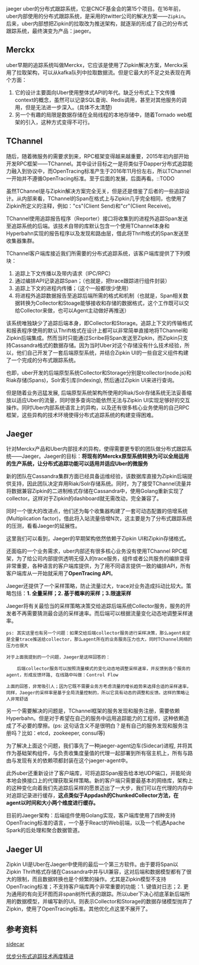 jaeger uber的分布式跟踪系统，它是CNCF基金会的第15个项目。在16年前，uber内部使用的分布式跟踪系统，是采用的twitter公司的解决方案——`Zipkin`。 后来，uber内部想把Zipkin的拉取改为推送架构，就逐渐的形成了自己的分布式跟踪系统，最终演变为产品：jaeger。

## Merckx

uber早期的追踪系统叫做Merckx，它应该是使用了Zipkin解决方案，Merckx采用了拉取架构，可以从kafka队列中拉取数据流。但是它最大的不足之处表现在两个方面：

1. 它的设计主要面向Uber使用整体式API的年代。缺乏分布式上下文传播context的概念，虽然可以记录SQL查询、Redis调用，甚至对其他服务的调用，但是无法进一步深入。(具体不太清楚)
2. 另一个有趣的局限是数据存储在全局线程的本地存储中，随着Tornado web框架的引入，这种方式变得不可行。

## TChannel

随后，随着微服务的需要求到来，RPC框架变得越来越重要，2015年初内部开始开发RPC框架——TChannel。其中设计目标之一是将类似于Dapper分布式追踪能力融入到协议中，而OpenTracing标准产生于2016年11月份左右，所以TChannel一开始并不遵循OpenTracing标准。至于后面的发展，后面再看。::TODO

虽然TChannel是与Zipkin解决方案完全无关，但是还是借鉴了后者的一些追踪设计。从内部来看，TChannel的Span在格式上与Zipkin几乎完全相同，也使用了Zipkin所定义的注释，例如："cs"(Client Send)和"cr"(Client Receive)。

TChannel使用追踪报告程序（Reporter）接口将收集到的进程外追踪Span发送至追踪系统的后端。该技术自带的库默认包含一个使用TChannel本身和Hyperbahn实现的报告程序以及发现和路由层，借此将Thrift格式的Span发送至收集器集群。

TChannel客户端库接近我们所需要的分布式追踪系统，该客户端库提供了下列模块：

1. 追踪上下文传播以及带内请求（IPC/RPC）
2. 通过编排API记录追踪Span；（也就是，把trace跟踪进行组件封装）
3. 追踪上下文的进程内传播；（这个一般都很少使用）
4. 将进程外追踪数据报告至追踪后端所需的格式和机制（也就是，Span相关数据转换为Collector和Stoage能够接收和存储的数据格式，这个工作既可以交给Collector来做，也可以Agent主动做好再推送）

该系统唯独缺少了追踪后端本身，即Collector和Storage。追踪上下文的传输格式和报表程序使用的默认Thrift格式在设计上都可以非常简单直接地将TChannel和Zipkin后端集成。然而当时只能通过Scribe将Span发送至Zipkin，而Zipkin只支持Cassandra格式的数据存储。因为当时Uber对这个存储没有什么技术经验，所以，他们自己开发了一套后端原型系统，并结合Zipkin UI的一些自定义组件构建了一个完成的分布式跟踪系统。

也即，uber开发的后端原型系统Collector和Storage分别是tcollector(node.js)和Riak存储(Spans)，Solr索引库(Indexing), 然后通过Zipkin UI来进行查询。

但是随着业务迅猛发展, 后端原型系统架构所使用的Riak/Solr存储系统无法妥善缩放以适应Uber的流量，同时很多查询功能依然无法与Zipkin UI实现足够好的交互操作。同时Uber内部系统语言上的异构，以及还有很多核心业务使用的自己RPC框架，这些异构的技术环境使得分布式追踪系统的构建变得困难。

## Jaeger

针对Merckx产品和Uber内部技术的异构，使得需要更专职的团队做分布式跟踪系统——Jaeger。Jaeger的目标：**将现有的Merckx原型系统转换为可以全局运用的生产系统，让分布式追踪功能可以适用并适应Uber的微服务**

新的团队在Cassandra集群方面已经具备运维经验，该数据库直接为Zipkin后端提供支持，因此团队决定弃用Riak/Solr存储系统。同时，为了接受TChannel流量并将数据兼容Zipkin的二进制格式存储在Cassandra中，使用Golang重新实现了collector。这样对于Zipkin的dashboard就无需改动，完全兼容了。

同时一个很大的改进点，他们还为每个收集器构建了一套可动态配置的倍增系统(Multiplication factor)，借此将入站流量倍增N次，这主要是为了分布式跟踪系统的压测，看看Jaeger的延展性。

这里我们可以看到，Jaeger的早期架构依然依赖于Zipkin UI和Zipkin存储格式。

还面临的一个业务需求，uber内部还有很多核心业务没有使用TChannel RPC框架，为了给公司内部提供透明无侵入的trace服务，组件或者公共服务的编排变得非常重要，各种语言的客户端库提供，为了用不同语言提供一致的编排API，所有客户端库从一开始就采用了**OpenTracing API**。

Jaeger还提供了一个采样策略，防止流量过大，trace对业务造成抖动比较大。策略包括：**1. 全量采样；2. 基于概率的采样；3.限速采样**


Jaeger将有关最恰当的采样策略决策交给追踪后端系统Collector服务，服务的开发者不再需要猜测最合适的采样速率。而后端可以根据流量变化动态地调整采样速率。

```shell
ps: 其实这里也有另一个问题：如果交给后端collector服务进行采样决策，那么agent肯定是全量trace推送给collector，那么agent所在的业务服务压力也大，同时TChannel网络的压力也很大

对于上面我提到的一个问题，Jaeger是这样回答的：

	后端collector服务可以按照流量模式的变化动态地调整采样速率，并反馈到各个服务的agent，形成反馈环路, 在线路中叫做：Control Flow
	
上面的回答，非常吸引人；因为它既不需要业务方考虑流量的增长趋势来选择合适的采样速率，同样，Jaeger的采样率是基于全局流量控制的，所以它具有动态的调整和反馈。这样的策略让人非常舒适
```

另一个需要解决的问题是，TChannel框架的服务发现和服务注册，需要依赖Hyperbahn。但是对于希望在自己的服务中运用追踪能力的工程师，这种依赖造成了不必要的摩擦。(ps: 这句话含义不是很明白？是有自己的服务发现和服务注册吗？比如：etcd，zookeeper, consul等)


为了解决上面这个问题，我们事先了一种jaeger-agent边车(Sidecar)进程, 并将其作为基础架构组件，与负责收集度量值的代理一起部署到所有宿主机上，所有与路由与发现有关的依赖项都封装在这个jaeger-agent中。

此外uber还重新设计了客户端库，可将追踪Span报告给本地UDP端口，并能轮询本地会换接口上的代理获取采样策略。新的客户端只需要最基本的网络库，架构上的这种变化向着我们先追踪后采样的愿景迈出了一大步，我们可以在代理的内存中对追踪记录进行缓存，**这点类似于Appdash的ChunkedCollector方法，在agent以时间和大小两个维度进行缓存。**


目前的Jaeger架构：后端组件使用Golang实现，客户端库使用了四种支持OpenTracing标准的语言，一个基于React的Web前端，以及一个机遇Apache Spark的后处理和聚合数据管道。

## Jaeger UI

Zipkin UI是Uber在Jaeger中使用的最后一个第三方软件。由于要将Span以Zipkin Thrift格式存储在Cassandra中并与UI兼容，这对后端和数据模型都有了很大的限制，而且数据转换也是个频繁的操作。尤其是Zipkin模型不支持OpenTracing标准；不支持客户端库两个非常重要的功能：1. 键值对日志；2. 更为通用的有向无环图而非span树所代表的跟踪。所以uber下决心彻底革新后端所用的数据模型，并编写新的UI。则表示Collector和Storage的数据存储模型抛弃了Zipkin，使用了OpenTracing标准。其他优化点这里不展开了。


## 参考资料

[sidecar](https://docs.microsoft.com/zh-cn/azure/architecture/patterns/sidecar)

[优步分布式追踪技术再度精进](http://www.infoq.com/cn/articles/evolving-distributed-tracing-at-uber-engineering#anch150996)

